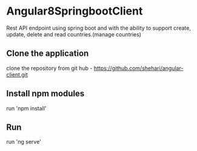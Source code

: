 # Angular8SpringbootClient
Rest API endpoint using spring boot and with the ability to support create, update, delete and read countries.(manage countries)


## Clone the application
clone the repository from git hub - https://github.com/shehari/angular-client.git

## Install npm modules
run 'npm install'


## Run
run 'ng serve'

